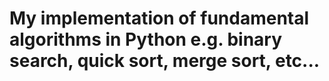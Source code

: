 # My implementation of fundamental algorithms in Python e.g. binary search, quick sort, merge sort, etc...